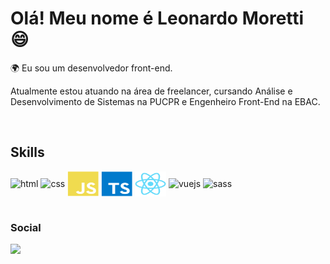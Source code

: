 <h1>Olá! Meu nome é Leonardo Moretti 😄</h1>

🌍 Eu sou um desenvolvedor front-end.

Atualmente estou atuando na área de freelancer, cursando Análise e Desenvolvimento de Sistemas na PUCPR e Engenheiro Front-End na EBAC.

<div style="display: inline_block"><br>
  <h2>Skills</h2>
  <div class="skill-images">
    <img align="center" alt="html" height="40" width="50" src="https://cdn.jsdelivr.net/gh/devicons/devicon/icons/html5/html5-original.svg">
    <img align="center" alt="css" height="40" width="50" src="https://cdn.jsdelivr.net/gh/devicons/devicon/icons/css3/css3-original.svg">
    <img align="center" alt="javascript" height="40" width="50" src="https://raw.githubusercontent.com/devicons/devicon/master/icons/javascript/javascript-plain.svg">
    <img align="center" alt="typescript" height="40" width="50" src="https://raw.githubusercontent.com/devicons/devicon/master/icons/typescript/typescript-plain.svg">
    <img align="center" alt="react" height="40" width="50" src="https://raw.githubusercontent.com/devicons/devicon/master/icons/react/react-original.svg">
    <img align="center" alt="vuejs" height="40" width="50" src="https://cdn.jsdelivr.net/gh/devicons/devicon@latest/icons/nextjs/nextjs-original.svg">
    <img align="center" alt="sass" height="40" width="50" src="https://cdn.jsdelivr.net/gh/devicons/devicon/icons/sass/sass-original.svg">
  </div>
  <br>
  <h3>Social</h3>
  <a href="https://www.linkedin.com/in/leonardo-moretti-1280381b9/" target="blank"><img src="https://img.shields.io/badge/-LinkedIn-%230077B5?style=for-the-badge&logo=linkedin&logoColor=white"></a>
</div>
